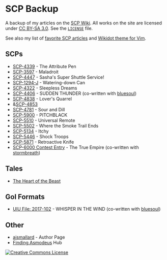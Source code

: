# SCP Backup
A backup of my articles on the [SCP Wiki](https://scp-wiki.wikidot.com).
All works on the site are licensed under [CC BY-SA 3.0](https://creativecommons.org/licenses/by-sa/3.0/).
See the [`LICENSE`](https://github.com/ammongit/scp/blob/master/LICENSE.md) file.

See also my list of [favorite SCP articles](https://ammonsmith.me/favorite-scp.html) and [Wikidot theme for Vim](https://github.com/ammongit/vim-wikidot).

## SCPs
* [SCP-4339](https://scp-wiki.wikidot.com/scp-4339) - The Attribute Pen
* [SCP-3597](https://scp-wiki.wikidot.com/scp-3597) - Maladroit
* [SCP-4447](https://scp-wiki.wikidot.com/scp-4447) - Sasha's Super Shuttle Service!
* [SCP-1294-J](https://scp-wiki.wikidot.com/scp-1294-J) - Watering-down Can
* [SCP-4322](https://scp-wiki.wikidot.com/scp-4322) - Sleepless Dreams
* [SCP-4406](https://scp-wiki.wikidot.com/scp-4406) - SUDDEN THUNDER (co-written with [bluesoul](https://github.com/pxdnbluesoul))
* [SCP-4838](https://scp-wiki.wikidot.com/scp-4838) - Lover's Quarrel
* &[SCP-4853](https://scp-wiki.wikidot.com/scp-4853)
* [SCP-4781](https://scp-wiki.wikidot.com/scp-4781) - Sour and Dill
* [SCP-5900](https://scp-wiki.wikidot.com/scp-5900) - PITCHBLACK
* [SCP-5510](https://scp-wiki.wikidot.com/scp-5510) - Universal Remote
* [SCP-5502](https://scp-wiki.wikidot.com/scp-5502) - Where the Smoke Trail Ends
* [SCP-5134](https://scp-wiki.wikidot.com/scp-5134) - Itchy
* [SCP-5446](https://scp-wiki.wikidot.com/scp-5446) - Shock Troops
* [SCP-5871](https://scp-wiki.wikidot.com/scp-5871) - Retroactive Knife
* [SCP-6000 Contest Entry](https://scp-wiki.wikidot.com/6000contestaisstorm) - The True Empire (co-written with [stormbreath](https://github.com/stormbreath))

## Tales
* [The Heart of the Beast](https://scp-wiki.wikidot.com/heart-of-the-beast)

## GoI Formats
* [UIU File: 2017-102](https://scp-wiki.wikidot.com/uiu-file-2017-102) - WHISPER IN THE WIND (co-written with [bluesoul](https://github.com/pxdnbluesoul))

## Other
* [aismallard](https://scp-wiki.wikidot.com/aismallard) - Author Page
* [Finding Asmodeus](https://scp-wiki.wikidot.com/finding-asmodeus) Hub

[![Creative Commons License](https://i.creativecommons.org/l/by-sa/3.0/88x31.png)](http://creativecommons.org/licenses/by-sa/3.0/)
